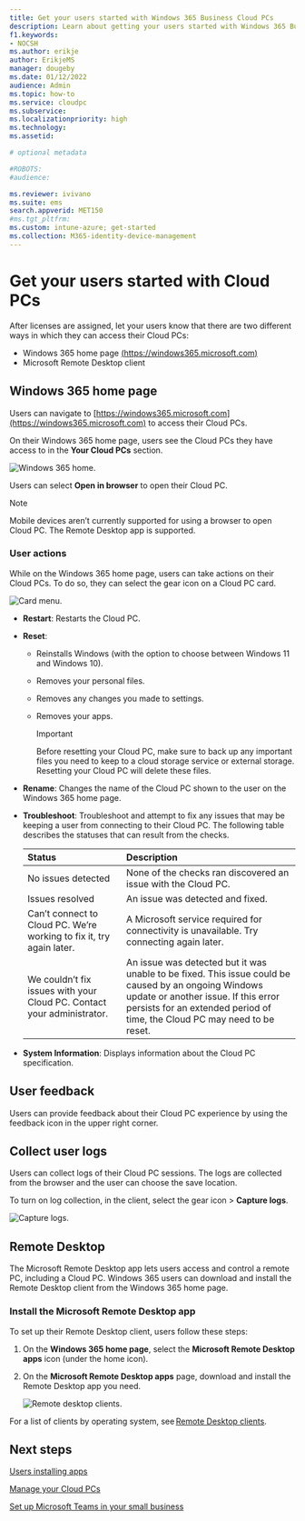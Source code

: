 ```yaml
---
title: Get your users started with Windows 365 Business Cloud PCs
description: Learn about getting your users started with Windows 365 Business Cloud PCs.
f1.keywords:
- NOCSH
ms.author: erikje
author: ErikjeMS
manager: dougeby
ms.date: 01/12/2022
audience: Admin
ms.topic: how-to
ms.service: cloudpc
ms.subservice:
ms.localizationpriority: high
ms.technology:
ms.assetid: 

# optional metadata

#ROBOTS:
#audience:

ms.reviewer: ivivano
ms.suite: ems
search.appverid: MET150
#ms.tgt_pltfrm:
ms.custom: intune-azure; get-started
ms.collection: M365-identity-device-management
---
```


# Get your users started with Cloud PCs

After licenses are assigned, let your users know that there are two different ways in which they can access their Cloud PCs:

- Windows 365 home page [(https://windows365.microsoft.com)](https://windows365.microsoft.com)
- Microsoft Remote Desktop client

## Windows 365 home page

Users can navigate to [https://windows365.microsoft.com](https://windows365.microsoft.com) to access their Cloud PCs.

On their Windows 365 home page, users see the Cloud PCs they have access to in the **Your Cloud PCs** section.

![Windows 365 home.](business/media/get-started-windows-365-business/cloud-pc-home.png)

Users can select **Open in browser** to open their Cloud PC.

> [!NOTE]  
> Mobile devices aren’t currently supported for using a browser to open Cloud PC. The Remote Desktop app is supported.

### User actions

While on the Windows 365 home page, users can take actions on their Cloud PCs. To do so, they can select the gear icon on a Cloud PC card.

![Card menu.](business/media/get-started-windows-365-business/cloud-pc-gear.png)

- **Restart**: Restarts the Cloud PC.

- **Reset**:
  - Reinstalls Windows (with the option to choose between Windows 11 and Windows 10).
  - Removes your personal files.
  - Removes any changes you made to settings.
  - Removes your apps.

    > [!IMPORTANT]  
    > Before resetting your Cloud PC, make sure to back up any important files you need to keep to a cloud storage service or external storage. Resetting your Cloud PC will delete these files.

- **Rename**: Changes the name of the Cloud PC shown to the user on the Windows 365 home page.

- **Troubleshoot**: Troubleshoot and attempt to fix any issues that may be keeping a user from connecting to their Cloud PC. The following table describes the statuses that can result from the checks.

    | Status | Description |
    |:-----|:-----|
    |No issues detected |None of the checks ran discovered an issue with the Cloud PC. |
    |Issues resolved |An issue was detected and fixed. |
    |Can’t connect to Cloud PC. We’re working to fix it, try again later. |A Microsoft service required for connectivity is unavailable. Try connecting again later. |
    |We couldn’t fix issues with your Cloud PC. Contact your administrator. |An issue was detected but it was unable to be fixed. This issue could be caused by an ongoing Windows update or another issue. If this error persists for an extended period of time, the Cloud PC may need to be reset. |

- **System Information**: Displays information about the Cloud PC specification.

## User feedback

Users can provide feedback about their Cloud PC experience by using the feedback icon in the upper right corner.

## Collect user logs

Users can collect logs of their Cloud PC sessions. The logs are collected from the browser and the user can choose the save location.

To turn on log collection, in the client, select the gear icon > **Capture logs**.

   ![Capture logs.](media/get-users-started/settings-logs.png)

## Remote Desktop

The Microsoft Remote Desktop app lets users access and control a remote PC, including a Cloud PC. Windows 365 users can download and install the Remote Desktop client from the Windows 365 home page.

### Install the Microsoft Remote Desktop app

To set up their Remote Desktop client, users follow these steps:

1. On the **Windows 365 home page**, select the **Microsoft Remote Desktop apps** icon (under the home icon).
2. On the **Microsoft Remote Desktop apps** page, download and install the Remote Desktop app you need.

   ![Remote desktop clients.](business/media/get-started-windows-365-business/remote-desktop-apps.png)

For a list of clients by operating system, see [Remote Desktop clients](/windows-server/remote/remote-desktop-services/clients/remote-desktop-clients).

## Next steps

[Users installing apps](business/apps-install.md) 

[Manage your Cloud PCs](business/device-management.md)

[Set up Microsoft Teams in your small business](/microsoftteams/deploy-small-business)
